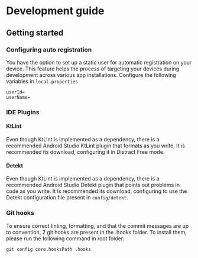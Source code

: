 # Development guide

## Getting started

### Configuring auto registration

You have the option to set up a static user for automatic registration on your device. This feature helps the process of targeting your devices during development across various app installations.
Configure the following variables in `local.properties`

```
userId=
userName=
```

### IDE Plugins

#### KtLint

Even though KtLint is implemented as a dependency, there is a recommended Android Studio KtLint plugin that formats as you write.
It is recommended its download, configuring it in Distract Free mode.

#### Detekt

Even though KtLint is implemented as a dependency, there is a recommended Android Studio Detekt plugin that points out problems in code as you write.
It is recommended its download, configuring to use the Detekt configuration file present in `config/detekt`.


### Git hooks

To ensure correct linting, formatting, and that the commit messages are up to convention, 2 git hooks are present in the .hooks folder.
To install them, please run the following command in root folder:

```shell
git config core.hooksPath .hooks
```
